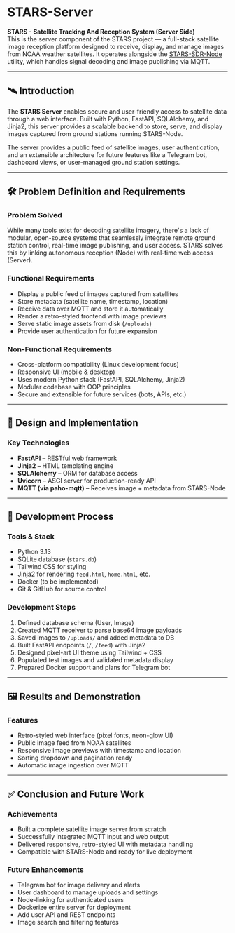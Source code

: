 # STARS-Server 

**STARS - Satellite Tracking And Reception System (Server Side)**  
This is the server component of the STARS project — a full-stack satellite image reception platform designed to receive, display, and manage images from NOAA weather satellites. It operates alongside the [STARS-SDR-Node](https://github.com/SamcraftSam/STARS-SDR-Node) utility, which handles signal decoding and image publishing via MQTT.

---

## 🛰 Introduction

The **STARS Server** enables secure and user-friendly access to satellite data through a web interface. Built with Python, FastAPI, SQLAlchemy, and Jinja2, this server provides a scalable backend to store, serve, and display images captured from ground stations running STARS-Node.  

The server provides a public feed of satellite images, user authentication, and an extensible architecture for future features like a Telegram bot, dashboard views, or user-managed ground station settings.

---

## 🛠 Problem Definition and Requirements

### Problem Solved
While many tools exist for decoding satellite imagery, there's a lack of modular, open-source systems that seamlessly integrate remote ground station control, real-time image publishing, and user access. STARS solves this by linking autonomous reception (Node) with real-time web access (Server).

### Functional Requirements
- Display a public feed of images captured from satellites
- Store metadata (satellite name, timestamp, location)
- Receive data over MQTT and store it automatically
- Render a retro-styled frontend with image previews
- Serve static image assets from disk (`/uploads`)
- Provide user authentication for future expansion

### Non-Functional Requirements
- Cross-platform compatibility (Linux development focus)
- Responsive UI (mobile & desktop)
- Uses modern Python stack (FastAPI, SQLAlchemy, Jinja2)
- Modular codebase with OOP principles
- Secure and extensible for future services (bots, APIs, etc.)

---

## 🧱 Design and Implementation
<!-- ### Object-Oriented Design Principles
The project applies all core pillars of OOP:
- **Encapsulation**: Image, User, and Config logic isolated in modules
- **Abstraction**: Interfaces for MQTT receiver and image handlers
- **Inheritance**: MQTT handler extends generic interface
- **Polymorphism**: Pluggable backend for image handling and UI rendering
### Architecture Overview
stars-server/
├── config/ ← YAML-based config parser
├── core/ ← Database models, logger, auth
├── web/ ← HTML templates, static assets, routes
├── auth/ ← Login/signup routing
├── mqtt_receiver.py ← Image receiver over MQTT
├── main.py ← FastAPI app entry -->

### Key Technologies
- **FastAPI** – RESTful web framework
- **Jinja2** – HTML templating engine
- **SQLAlchemy** – ORM for database access
- **Uvicorn** – ASGI server for production-ready API
- **MQTT (via paho-mqtt)** – Receives image + metadata from STARS-Node

---

## 🔨 Development Process

### Tools & Stack
- Python 3.13
- SQLite database (`stars.db`)
- Tailwind CSS for styling
- Jinja2 for rendering `feed.html`, `home.html`, etc.
- Docker (to be implemented)
- Git & GitHub for source control

### Development Steps
1. Defined database schema (User, Image)
2. Created MQTT receiver to parse base64 image payloads
3. Saved images to `/uploads/` and added metadata to DB
4. Built FastAPI endpoints (`/`, `/feed`) with Jinja2
5. Designed pixel-art UI theme using Tailwind + CSS
6. Populated test images and validated metadata display
7. Prepared Docker support and plans for Telegram bot

---

## 🖼 Results and Demonstration

### Features
- Retro-styled web interface (pixel fonts, neon-glow UI)
- Public image feed from NOAA satellites
- Responsive image previews with timestamp and location
- Sorting dropdown and pagination ready
- Automatic image ingestion over MQTT

---

## ✅ Conclusion and Future Work

### Achievements
- Built a complete satellite image server from scratch
- Successfully integrated MQTT input and web output
- Delivered responsive, retro-styled UI with metadata handling
- Compatible with STARS-Node and ready for live deployment

### Future Enhancements
- Telegram bot for image delivery and alerts
- User dashboard to manage uploads and settings
- Node-linking for authenticated users
- Dockerize entire server for deployment
- Add user API and REST endpoints
- Image search and filtering features


